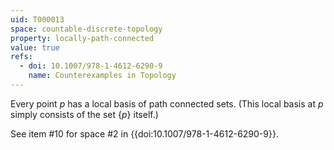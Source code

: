 ```yaml
---
uid: T000013
space: countable-discrete-topology
property: locally-path-connected
value: true
refs:
  - doi: 10.1007/978-1-4612-6290-9 
    name: Counterexamples in Topology
---
```

Every point $p$ has a local basis of path connected sets. (This local basis at $p$ simply consists of the set $\{p\}$ itself.)

See item #10 for space #2 in {{doi:10.1007/978-1-4612-6290-9}}.
